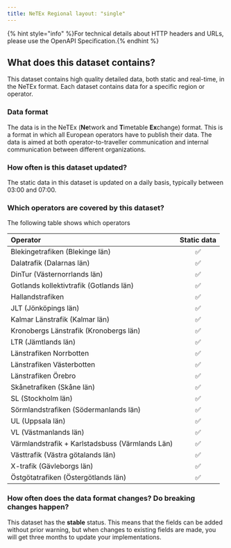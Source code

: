 ```yaml
---
title: NeTEx Regional layout: "single"
---
```


{% hint style="info" %}For technical details about HTTP headers and URLs, please use the OpenAPI Specification.{%
endhint %}

## What does this dataset contains?

This dataset contains high quality detailed data, both static and real-time, in the NeTEx format. Each dataset contains
data for a specific region or operator.

### Data format

The data is in the NeTEx (**Ne**twork and **T**imetable **Ex**change) format. This is a format in which all European
operators have to publish their data. The data is aimed at both operator-to-traveller communication and internal
communication between different organizations.

### How often is this dataset updated?

The static data in this dataset is updated on a daily basis, typically between 03:00 and 07:00.

### Which operators are covered by this dataset?

The following table shows which operators

| Operator | Static data |
| :--- | :---: |
| Blekingetrafiken (Blekinge län)    | ✅ |
| Dalatrafik (Dalarnas län)    | ✅ |
| DinTur (Västernorrlands län)    | ✅ |
| Gotlands kollektivtrafik (Gotlands län)    | ✅ |
| Hallandstrafiken    | ✅ |
| JLT (Jönköpings län)    | ✅ |
| Kalmar Länstrafik (Kalmar län)    | ✅ |
| Kronobergs Länstrafik (Kronobergs län)    | ✅ |
| LTR (Jämtlands län)    | ✅ |
| Länstrafiken Norrbotten    | ✅ |
| Länstrafiken Västerbotten    | ✅ |
| Länstrafiken Örebro    | ✅ |
| Skånetrafiken (Skåne län)    | ✅ |
| SL (Stockholm län)    | ✅ |
| Sörmlandstrafiken (Södermanlands län)    | ✅ |
| UL (Uppsala län)    | ✅ |
| VL (Västmanlands län)    | ✅ |
| Värmlandstrafik + Karlstadsbuss (Värmlands Län)    | ✅ |
| Västtrafik (Västra götalands län)    | ✅ |
| X-trafik (Gävleborgs län)    | ✅ |
| Östgötatrafiken (Östergötlands län)| ✅ |

### How often does the data format changes? Do breaking changes happen?

This dataset has the **stable** status. This means that the fields can be added without prior warning, but when changes
to existing fields are made, you will get three months to update your implementations.
